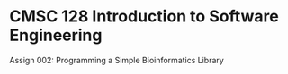 # CMSC 128 Introduction to Software Engineering

Assign 002: Programming a Simple Bioinformatics Library

